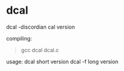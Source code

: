 # dcal
dcal -discordian cal version

compiling:
>gcc dcal dcal.c

usage:
dcal                    short version
dcal -f                 long version
